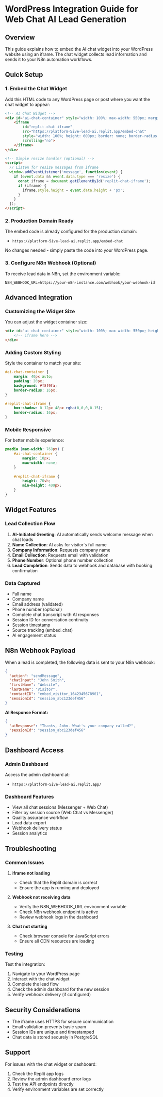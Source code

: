 # WordPress Integration Guide for Web Chat AI Lead Generation

## Overview
This guide explains how to embed the AI chat widget into your WordPress website using an iframe. The chat widget collects lead information and sends it to your N8n automation workflows.

## Quick Setup

### 1. Embed the Chat Widget

Add this HTML code to any WordPress page or post where you want the chat widget to appear:

```html
<!-- AI Chat Widget -->
<div id="ai-chat-container" style="width: 100%; max-width: 550px; margin: 20px auto;">
    <iframe 
        id="replit-chat-iframe" 
        src="https://platform-5ive-lead-ai.replit.app/embed-chat" 
        style="width: 100%; height: 600px; border: none; border-radius: 12px; box-shadow: 0 8px 32px rgba(0,0,0,0.1);"
        scrolling="no">
    </iframe>
</div>

<!-- Simple resize handler (optional) -->
<script>
  // Listen for resize messages from iframe
  window.addEventListener('message', function(event) {
    if (event.data && event.data.type === 'resize') {
      const iframe = document.getElementById('replit-chat-iframe');
      if (iframe) {
        iframe.style.height = event.data.height + 'px';
      }
    }
  });
</script>
```

### 2. Production Domain Ready

The embed code is already configured for the production domain:
- `https://platform-5ive-lead-ai.replit.app/embed-chat`

No changes needed - simply paste the code into your WordPress page.

### 3. Configure N8n Webhook (Optional)

To receive lead data in N8n, set the environment variable:
```
N8N_WEBHOOK_URL=https://your-n8n-instance.com/webhook/your-webhook-id
```

## Advanced Integration

### Customizing the Widget Size

You can adjust the widget container size:

```html
<div id="ai-chat-container" style="width: 100%; max-width: 550px; height: 600px; margin: 20px auto;">
    <!-- iframe here -->
</div>
```

### Adding Custom Styling

Style the container to match your site:

```css
#ai-chat-container {
    margin: 40px auto;
    padding: 20px;
    background: #f8f9fa;
    border-radius: 16px;
}

#replit-chat-iframe {
    box-shadow: 0 12px 48px rgba(0,0,0,0.15);
    border-radius: 16px;
}
```

### Mobile Responsive

For better mobile experience:

```css
@media (max-width: 768px) {
    #ai-chat-container {
        margin: 10px;
        max-width: none;
    }
    
    #replit-chat-iframe {
        height: 70vh;
        min-height: 400px;
    }
}
```

## Widget Features

### Lead Collection Flow
1. **AI-Initiated Greeting**: AI automatically sends welcome message when chat loads
2. **Name Collection**: AI asks for visitor's full name
3. **Company Information**: Requests company name
4. **Email Collection**: Requests email with validation
5. **Phone Number**: Optional phone number collection
6. **Lead Completion**: Sends data to webhook and database with booking confirmation

### Data Captured
- Full name
- Company name
- Email address (validated)
- Phone number (optional)
- Complete chat transcript with AI responses
- Session ID for conversation continuity
- Session timestamp
- Source tracking (embed_chat)
- AI engagement status

## N8n Webhook Payload

When a lead is completed, the following data is sent to your N8n webhook:

```json
{
  "action": "sendMessage",
  "chatInput": "John Smith",
  "firstName": "Website",
  "lastName": "Visitor", 
  "contactID": "embed_visitor_1642345678901",
  "sessionId": "session_abc123def456"
}
```

**AI Response Format:**
```json
{
  "aiResponse": "Thanks, John. What's your company called?",
  "sessionId": "session_abc123def456"
}
```

## Dashboard Access

### Admin Dashboard
Access the admin dashboard at:
- `https://platform-5ive-lead-ai.replit.app/`

### Dashboard Features
- View all chat sessions (Messenger + Web Chat)
- Filter by session source (Web Chat vs Messenger)
- Quality assurance workflow
- Lead data export
- Webhook delivery status
- Session analytics

## Troubleshooting

### Common Issues

1. **iframe not loading**
   - Check that the Replit domain is correct
   - Ensure the app is running and deployed

2. **Webhook not receiving data**
   - Verify the N8N_WEBHOOK_URL environment variable
   - Check N8n webhook endpoint is active
   - Review webhook logs in the dashboard

3. **Chat not starting**
   - Check browser console for JavaScript errors
   - Ensure all CDN resources are loading

### Testing

Test the integration:
1. Navigate to your WordPress page
2. Interact with the chat widget
3. Complete the lead flow
4. Check the admin dashboard for the new session
5. Verify webhook delivery (if configured)

## Security Considerations

- The iframe uses HTTPS for secure communication
- Email validation prevents basic spam
- Session IDs are unique and timestamped
- Chat data is stored securely in PostgreSQL

## Support

For issues with the chat widget or dashboard:
1. Check the Replit app logs
2. Review the admin dashboard error logs
3. Test the API endpoints directly
4. Verify environment variables are set correctly